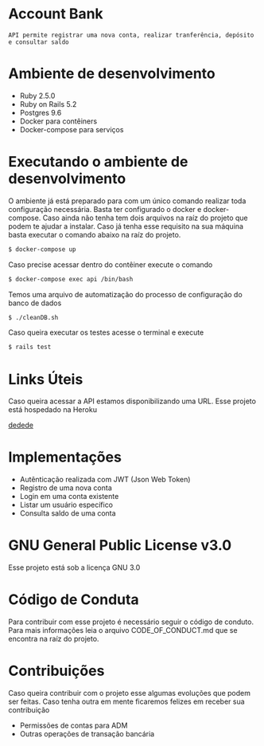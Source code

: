 # Account Bank
    API permite registrar uma nova conta, realizar tranferência, depósito e consultar saldo

# Ambiente de desenvolvimento
- Ruby 2.5.0
- Ruby on Rails 5.2
- Postgres 9.6
- Docker para contêiners
- Docker-compose para serviços

# Executando o ambiente de desenvolvimento

O ambiente já está preparado para com um único comando realizar toda configuração necessária. Basta ter configurado o docker e docker-compose. Caso ainda não tenha tem dois arquivos na raíz do projeto que podem te ajudar a instalar.
Caso já tenha esse requisito na sua máquina basta executar o comando abaixo na raíz do projeto.

```bash
$ docker-compose up
```
Caso precise acessar dentro do contêiner execute o comando

```bash
$ docker-compose exec api /bin/bash
```

Temos uma arquivo de automatização do processo de configuração do banco de dados

```bash
$ ./cleanDB.sh
``` 
Caso queira executar os testes acesse o terminal e execute

```bash
$ rails test
```


# Links Úteis
Caso queira acessar a API estamos disponibilizando uma URL. Esse projeto está hospedado na Heroku

[dedede](url)

# Implementações
- Autênticação realizada com JWT (Json Web Token)
- Registro de uma nova conta 
- Login em uma conta existente
- Listar um usuário específico
- Consulta saldo de uma conta

# GNU General Public License v3.0
Esse projeto está sob a licença GNU 3.0

# Código de Conduta
Para contribuir com esse projeto é necessário seguir o código de conduto. Para mais informações leia o arquivo CODE_OF_CONDUCT.md que se encontra na raíz do projeto.

# Contribuições 
Caso queira contribuir com o projeto esse algumas evoluções que podem ser feitas. Caso tenha outra em mente ficaremos felizes em receber sua contribuição
    
- Permissões de contas para ADM
- Outras operações de transação bancária